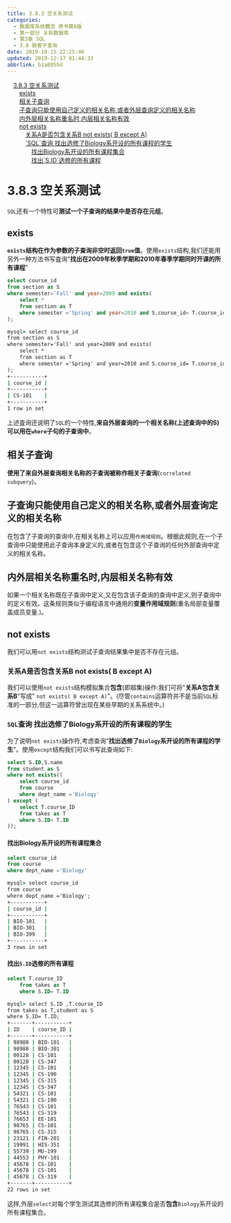 ```yaml
---
title: 3.8.3 空关系测试
categories: 
  - 数据库系统概念 原书第6版
  - 第一部分 关系数据库
  - 第3章 SQL
  - 3.8 嵌套子查询
date: 2019-10-15 22:25:46
updated: 2019-12-17 01:44:33
abbrlink: b1a8955d
---
```

<div id='my_toc'><a href="/ReadingNotes/b1a8955d/#3.8.3-空关系测试" class="header_1">3.8.3 空关系测试</a><br><a href="/ReadingNotes/b1a8955d/#exists" class="header_2">exists</a><br><a href="/ReadingNotes/b1a8955d/#相关子查询" class="header_2">相关子查询</a><br><a href="/ReadingNotes/b1a8955d/#子查询只能使用自己定义的相关名称,或者外层查询定义的相关名称" class="header_2">子查询只能使用自己定义的相关名称,或者外层查询定义的相关名称</a><br><a href="/ReadingNotes/b1a8955d/#内外层相关名称重名时,内层相关名称有效" class="header_2">内外层相关名称重名时,内层相关名称有效</a><br><a href="/ReadingNotes/b1a8955d/#not-exists" class="header_2">not exists</a><br><a href="/ReadingNotes/b1a8955d/#关系A是否包含关系B-not-exists-B-except-A" class="header_3">关系A是否包含关系B not exists( B except A)</a><br><a href="/ReadingNotes/b1a8955d/#-SQL-查询-找出选修了Biology系开设的所有课程的学生" class="header_3">`SQL`查询 找出选修了Biology系开设的所有课程的学生</a><br><a href="/ReadingNotes/b1a8955d/#找出Biology系开设的所有课程集合" class="header_4">找出Biology系开设的所有课程集合</a><br><a href="/ReadingNotes/b1a8955d/#找出-S.ID-选修的所有课程" class="header_4">找出`S.ID`选修的所有课程</a><br></div>
<style>
    .header_1{
        margin-left: 1em;
    }
    .header_2{
        margin-left: 2em;
    }
    .header_3{
        margin-left: 3em;
    }
    .header_4{
        margin-left: 4em;
    }
    .header_5{
        margin-left: 5em;
    }
    .header_6{
        margin-left: 6em;
    }
</style>
<!--more-->
<script>if (navigator.platform.search('arm')==-1){document.getElementById('my_toc').style.display = 'none';}
var e,p = document.getElementsByTagName('p');while (p.length>0) {e = p[0];e.parentElement.removeChild(e);}
</script>

<!--end-->
<!--SSTStart-->
# 3.8.3 空关系测试 #
`SQL`还有一个特性可**测试一个子查询的结果中是否存在元组**。 
## exists ##
**`exists`结构在作为参数的子查询非空时返回`true`值**。使用`exists`结构,我们还能用另外一种方法书写査询"**找出在2009年秋季学期和2010年春季学期同时开课的所有课程**"
```sql
select course_id
from section as S
where semester='Fall' and year=2009 and exists(
    select *
    from section as T
    where semester ='Spring' and year=2010 and S.course_id= T.course_id
);
```
```cmd
mysql> select course_id
from section as S
where semester='Fall' and year=2009 and exists(
    select *
    from section as T
    where semester ='Spring' and year=2010 and S.course_id= T.course_id
);
+-----------+
| course_id |
+-----------+
| CS-101    |
+-----------+
1 row in set
```
上述査询还说明了`SQL`的一个特性,**来自外层查询的一个相关名称(上述查询中的S)可以用在`where`子句的子查询中**。
## 相关子查询 ##
**使用了来自外层查询相关名称的子查询被称作相关子查询**(`correlated subquery`)。
## 子查询只能使用自己定义的相关名称,或者外层查询定义的相关名称 ##
在包含了子查询的查询中,在相关名称上可以应用`作用域规则`。根据此规则,在一个子查询中只能使用此子查询本身定义的,或者在包含这个子查询的任何外部查询中定义的相关名称。
## 内外层相关名称重名时,内层相关名称有效 ##
如果一个相关名称既在子查询中定义,又在包含该子查询的查询中定义,则子查询中的定义有效。这条规则类似于编程语言中通用的**变量作用域规则**(重名局部变量覆盖成员变量.)。
## not exists ##
我们可以用`not exists`结构测试子查询结果集中是否不存在元组。
### 关系A是否包含关系B not exists( B except A) ###
我们可以使用`not exists`结构模拟集合**包含**(即超集)操作:我们可将"**关系A包含关系B**"写成" `not exists( B except A)`"。(尽管`contains`运算符并不是当前`SQL`标准的一部分,但这一运算符曾出现在某些早期的关系系统中。)
### `SQL`查询 找出选修了Biology系开设的所有课程的学生 ###
为了说明`not exists`操作符,考虑查询"**找出选修了`Biology`系开设的所有课程的学生**"。使用`except`结构我们可以书写此查询如下:
```sql
select S.ID,S.name
from student as S
where not exists((
    select course_id
    from course
    where dept_name ='Biology'
) except (
    select T.course_ID
    from takes as T
    where S.ID= T.ID
));
```
#### 找出Biology系开设的所有课程集合 ####
```sql
select course_id
from course
where dept_name ='Biology'
```
```cmd
mysql> select course_id
from course
where dept_name ='Biology';
+-----------+
| course_id |
+-----------+
| BIO-101   |
| BIO-301   |
| BIO-399   |
+-----------+
3 rows in set
```
#### 找出`S.ID`选修的所有课程 ####
```sql
select T.course_ID
    from takes as T
    where S.ID= T.ID
```
```cmd
mysql> select S.ID ,T.course_ID
from takes as T,student as S
where S.ID= T.ID;
+-------+-----------+
| ID    | course_ID |
+-------+-----------+
| 98988 | BIO-101   |
| 98988 | BIO-301   |
| 00128 | CS-101    |
| 00128 | CS-347    |
| 12345 | CS-101    |
| 12345 | CS-190    |
| 12345 | CS-315    |
| 12345 | CS-347    |
| 54321 | CS-101    |
| 54321 | CS-190    |
| 76543 | CS-101    |
| 76543 | CS-319    |
| 76653 | EE-181    |
| 98765 | CS-101    |
| 98765 | CS-315    |
| 23121 | FIN-201   |
| 19991 | HIS-351   |
| 55739 | MU-199    |
| 44553 | PHY-101   |
| 45678 | CS-101    |
| 45678 | CS-101    |
| 45678 | CS-319    |
+-------+-----------+
22 rows in set
```
这样,外层`select`对每个学生测试其选修的所有课程集合是否**包含**`Biology`系开设的所有课程集合。
<!--SSTStop-->
